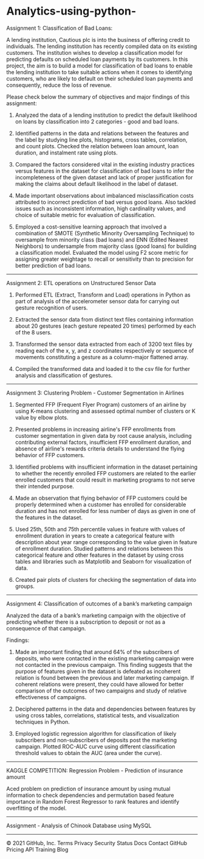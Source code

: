 # Analytics-using-python-

Assignment 1: Classification of Bad Loans:

A lending institution, Cautious plc is into the business of offering credit to individuals. The lending institution has recently compiled data on its existing customers. The institution wishes to develop a classification model for predicting defaults on scheduled loan payments by its customers. In this project, the aim is to build a model for classification of bad loans to enable the lending institution to take suitable actions when it comes to identifying customers, who are likely to default on their scheduled loan payments and consequently, reduce the loss of revenue.

Please check below the summary of objectives and major findings of this assignment:

1. Analyzed the data of a lending institution to predict the default likelihood on loans by classification into 2 categories - good and bad loans.

2. Identified patterns in the data and relations between the features and the label by studying line plots, histograms, cross tables, correlation, and count plots. Checked the relation between loan amount, loan duration, and instalment rate using plots.

3. Compared the factors considered vital in the existing industry practices versus features in the dataset for classification of bad loans to infer the incompleteness of the given dataset and lack of proper justification for making the claims about default likelihood in the label of dataset.

4. Made important observations about imbalanced misclassification costs attributed to incorrect prediction of bad versus good loans. Also tackled issues such as inconsistent information, high cardinality values, and choice of suitable metric for evaluation of classification.

5. Employed a cost-sensitive learning approach that involved a combination of SMOTE (Synthetic Minority Oversampling Technique) to oversample from minority class (bad loans) and ENN (Edited Nearest Neighbors) to undersample from majority class (good loans) for building a classification model. Evaluated the model using F2 score metric for assigning greater weightage to recall or sensitivity than to precision for better prediction of bad loans.

*****************************************************************************************************************************************************************************

Assignment 2: ETL operations on Unstructured Sensor Data 

1. Performed ETL (Extract, Transform and Load) operations in Python as part of analysis of the accelerometer sensor data for carrying out gesture recognition of users.  

2. Extracted the sensor data from distinct text files containing information about 20 gestures (each gesture repeated 20 times) performed by each of the 8 users. 

3. Transformed the sensor data extracted from each of 3200 text files by reading each of the x, y, and z coordinates respectively or sequence of movements constituting a gesture as a column-major flattened array. 

4. Compiled the transformed data and loaded it to the csv file for further analysis and classification of gestures. 

*****************************************************************************************************************************************************************************

Assignment 3: Clustering Problem - Customer Segmentation in Airlines

1. Segmented FFP (Frequent Flyer Program) customers of an airline by using K-means clustering and assessed optimal number of clusters or K value by elbow plots. 

2. Presented problems in increasing airline's FFP enrollments from customer segmentation in given data by root cause analysis, including contributing external factors, insufficient FFP enrollment duration, and absence of airline's rewards criteria details to understand the flying behavior of FFP customers. 

3. Identified problems with insufficient information in the dataset pertaining to whether the recently enrolled FFP customers are related to the earlier enrolled customers that could result in marketing programs to not serve their intended purpose. 

4. Made an observation that flying behavior of FFP customers could be properly determined when a customer has enrolled for considerable duration and has not enrolled for less number of days as given in one of the features in the dataset.  

5. Used 25th, 50th and 75th percentile values in feature with values of enrollment duration in years to create a categorical feature with description about year range corresponding to the value given in feature of enrollment duration. Studied patterns and relations between this categorical feature and other features in the dataset 
by using cross tables and libraries such as Matplotlib and Seaborn for visualization of data. 

6. Created pair plots of clusters for checking the segmentation of data into groups.

******************************************************************************************************************************************************************************

Assignment 4: Classification of outcomes of a bank’s marketing campaign 

Analyzed the data of a bank’s marketing campaign with the objective of predicting whether there is a subscription to deposit or not as a consequence of that campaign.  

Findings:

1. Made an important finding that around 64% of the subscribers of deposits, who were contacted in the existing marketing campaign were not contacted in the previous campaign. 
This finding suggests that the purpose of features given in the dataset is defeated as incoherent relation is found between the previous and later marketing campaign. 
If coherent relations were present, they could have allowed for better comparison of the outcomes of two campaigns and study of relative effectiveness of campaigns. 

2. Deciphered patterns in the data and dependencies between features by using cross tables, correlations, statistical tests, and visualization techniques 
in Python.  

3. Employed logistic regression algorithm for classification of likely subscribers and non-subscribers of deposits post the marketing campaign. 
Plotted ROC-AUC curve using different classification threshold values to obtain the AUC (area under the curve). 

*****************************************************************************************************************************************************************************

KAGGLE COMPETITION: Regression Problem - Prediction of insurance amount

Aced problem on prediction of insurance amount by using mutual information to check dependencies and 
permutation based feature importance in Random Forest Regressor to rank features and identify overfitting of the model. 

*****************************************************************************************************************************************************************************

Assignment - Analysis of Chinook Database using MySQL

*****************************************************************************************************************************************************************************

© 2021 GitHub, Inc.
Terms
Privacy
Security
Status
Docs
Contact GitHub
Pricing
API
Training
Blog
